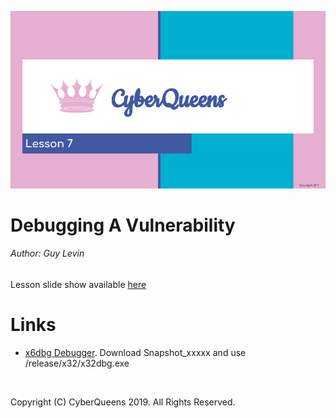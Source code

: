 
![Opening Slide](lesson_7_opening_slide.png?raw=true "Lesson 7 opening slide")

# Debugging A Vulnerability

###### Author: Guy Levin

Lesson slide show available [here](https://docs.google.com/presentation/d/1NNp3g2bAar3THU7ckb-Mrz5fdIy7q_qvTYdcg69_Gvw/edit?usp=sharing)

# Links
* [x6dbg Debugger](https://github.com/x64dbg/x64dbg/releases). Download Snapshot_xxxxx and use /release/x32/x32dbg.exe


&nbsp;
&nbsp;

Copyright (C) CyberQueens 2019. All Rights Reserved.
